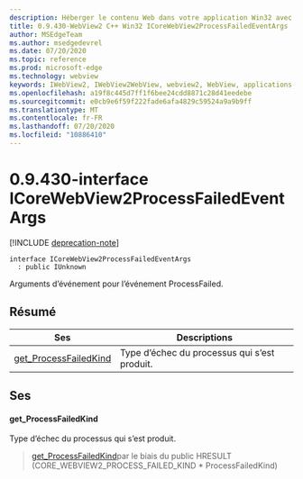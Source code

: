 ```yaml
---
description: Héberger le contenu Web dans votre application Win32 avec le contrôle Microsoft Edge WebView2
title: 0.9.430-WebView2 C++ Win32 ICoreWebView2ProcessFailedEventArgs
author: MSEdgeTeam
ms.author: msedgedevrel
ms.date: 07/20/2020
ms.topic: reference
ms.prod: microsoft-edge
ms.technology: webview
keywords: IWebView2, IWebView2WebView, webview2, WebView, applications Win32, Win32, Edge, ICoreWebView2, ICoreWebView2Host, contrôle de navigateur, html Edge
ms.openlocfilehash: a19f8c445d7ff1f6bee24cdd8871c28d41eedebe
ms.sourcegitcommit: e0cb9e6f59f222fade6afa4829c59524a9a9b9ff
ms.translationtype: MT
ms.contentlocale: fr-FR
ms.lasthandoff: 07/20/2020
ms.locfileid: "10886410"
---
```

# 0.9.430-interface ICoreWebView2ProcessFailedEventArgs 

[!INCLUDE [deprecation-note](../../includes/deprecation-note.md)]

```
interface ICoreWebView2ProcessFailedEventArgs
  : public IUnknown
```

Arguments d’événement pour l’événement ProcessFailed.

## Résumé

 Ses                        | Descriptions
--------------------------------|---------------------------------------------
[get_ProcessFailedKind](#get_processfailedkind) | Type d’échec du processus qui s’est produit.

## Ses

#### get_ProcessFailedKind 

Type d’échec du processus qui s’est produit.

> [get_ProcessFailedKind](#get_processfailedkind)par le biais du public HRESULT (CORE_WEBVIEW2_PROCESS_FAILED_KIND * ProcessFailedKind)

